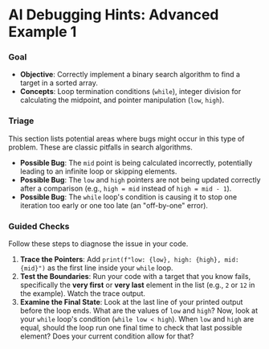 # AI Debugging Hints: Advanced Example 1

### Goal

* **Objective**: Correctly implement a binary search algorithm to find a target in a sorted array.
* **Concepts**: Loop termination conditions (`while`), integer division for calculating the midpoint, and pointer manipulation (`low`, `high`).

### Triage

This section lists potential areas where bugs might occur in this type of problem. These are classic pitfalls in search algorithms.

* **Possible Bug**: The `mid` point is being calculated incorrectly, potentially leading to an infinite loop or skipping elements.
* **Possible Bug**: The `low` and `high` pointers are not being updated correctly after a comparison (e.g., `high = mid` instead of `high = mid - 1`).
* **Possible Bug**: The `while` loop's condition is causing it to stop one iteration too early or one too late (an "off-by-one" error).

### Guided Checks

Follow these steps to diagnose the issue in your code.

1.  **Trace the Pointers**: Add `print(f"low: {low}, high: {high}, mid: {mid}")` as the first line inside your `while` loop.
2.  **Test the Boundaries**: Run your code with a target that you know fails, specifically the **very first** or **very last** element in the list (e.g., `2` or `12` in the example). Watch the trace output.
3.  **Examine the Final State**: Look at the last line of your printed output before the loop ends. What are the values of `low` and `high`? Now, look at your `while` loop's condition (`while low < high`). When `low` and `high` are equal, should the loop run one final time to check that last possible element? Does your current condition allow for that?